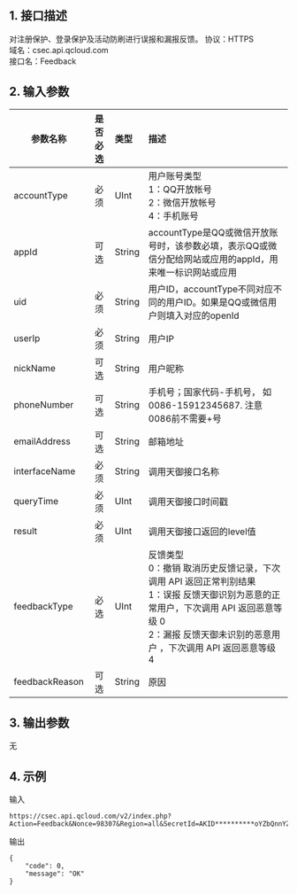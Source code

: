 ## 1. 接口描述
对注册保护、登录保护及活动防刷进行误报和漏报反馈。
协议：HTTPS  
域名：csec.api.qcloud.com  
接口名：Feedback

## 2. 输入参数
| 参数名称        | 是否必选           | 类型  | 描述 |
| ------------- |:-------------:| :-----|:-----|
| accountType  | 必须 |  UInt | 用户账号类型<br>1：QQ开放帐号<br>2：微信开放帐号<br>4：手机账号 |
| appId  | 可选 |  String | accountType是QQ或微信开放账号时，该参数必填，表示QQ或微信分配给网站或应用的appId，用来唯一标识网站或应用 |
| uid  | 必须 |  String | 用户ID，accountType不同对应不同的用户ID。如果是QQ或微信用户则填入对应的openId |
| userIp  | 必须 |  String | 用户IP |
| nickName |可选| String|用户昵称 　
| phoneNumber  | 可选 |  String | 手机号；国家代码-手机号， 如0086-15912345687. 注意0086前不需要+号 |
| emailAddress|可选|String|邮箱地址|
| interfaceName |必须|String|调用天御接口名称|
| queryTime|必须|UInt|调用天御接口时间戳|
| result|必须|UInt|调用天御接口返回的level值|
| feedbackType|必选|UInt|反馈类型<br> 0：撤销 取消历史反馈记录，下次调用 API 返回正常判别结果<br/>1：误报 反馈天御识别为恶意的正常用户，下次调用 API 返回恶意等级 0 <br>2：漏报 反馈天御未识别的恶意用户 ，下次调用 API 返回恶意等级 4|
| feedbackReason|可选|String|原因|



## 3. 输出参数
无



## 4. 示例
输入
```
https://csec.api.qcloud.com/v2/index.php?Action=Feedback&Nonce=98307&Region=all&SecretId=AKID**********oYZbQnnYZZsV7uSYd76vA&Timestamp=1463536038&accountType=4&emailAddress=373909726%40qq.com&feedbackReason=%E4%BB%80%E4%B9%88%EF%BC%8C%E5%8E%9F%E5%9B%A0&feedbackType=1&interfaceName=RegisterProtection&nickName=arlis&phoneNumber=13246208548&queryTime=1436664316&result=1&uid=18665911514&userIp=8.8.8.8&Signature=souhVdKLgZbb%2BwqrED8K5azrl7o%3D
```
输出
```
{
    "code": 0,
    "message": "OK"
}
```
